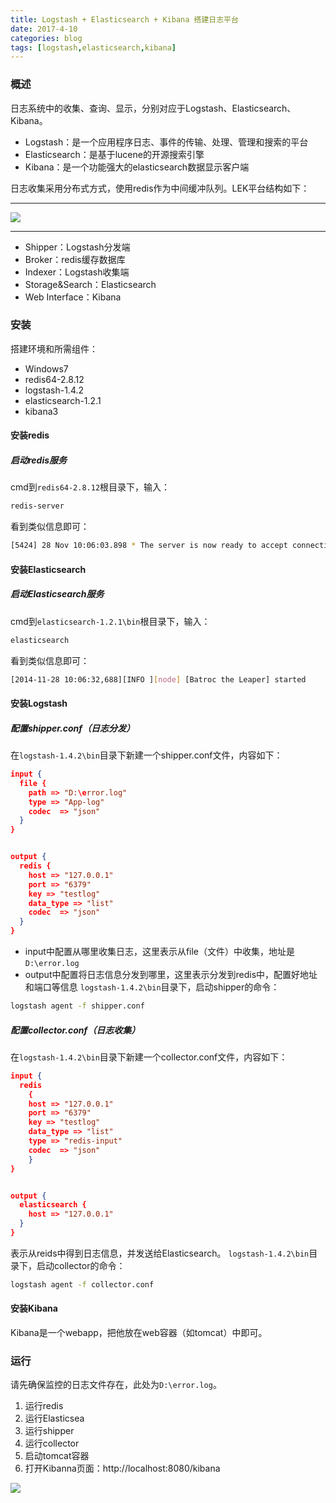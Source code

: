 ```yaml
---
title: Logstash + Elasticsearch + Kibana 搭建日志平台
date: 2017-4-10
categories: blog
tags: [logstash,elasticsearch,kibana] 
---
```


### 概述
日志系统中的收集、查询、显示，分别对应于Logstash、Elasticsearch、Kibana。


- Logstash：是一个应用程序日志、事件的传输、处理、管理和搜索的平台
- Elasticsearch：是基于lucene的开源搜索引擎
- Kibana：是一个功能强大的elasticsearch数据显示客户端




日志收集采用分布式方式，使用redis作为中间缓冲队列。LEK平台结构如下：


---
![](http://img0.ph.126.net/ycmJtSvQLMqqBIhCHxnRRg==/3303108851799736440.png)


---
- Shipper：Logstash分发端
- Broker：redis缓存数据库
- Indexer：Logstash收集端
- Storage&Search：Elasticsearch
- Web Interface：Kibana


### 安装


搭建环境和所需组件：


 - Windows7
 - redis64-2.8.12
 - logstash-1.4.2
 - elasticsearch-1.2.1
 - kibana3


#### 安装redis


##### 启动redis服务
cmd到`redis64-2.8.12`根目录下，输入：
``` bash
redis-server
```
看到类似信息即可：
``` bash
[5424] 28 Nov 10:06:03.898 * The server is now ready to accept connections on port 6379
```


#### 安装Elasticsearch

##### 启动Elasticsearch服务
cmd到`elasticsearch-1.2.1\bin`根目录下，输入：
``` bash
elasticsearch
```
看到类似信息即可：
``` bash
[2014-11-28 10:06:32,688][INFO ][node] [Batroc the Leaper] started
```


#### 安装Logstash


##### 配置shipper.conf（日志分发）
在`logstash-1.4.2\bin`目录下新建一个shipper.conf文件，内容如下：
``` json
input {
  file {
    path => "D:\error.log"
    type => "App-log"
    codec  => "json"
  }
}


output {
  redis {
    host => "127.0.0.1"
    port => "6379" 
    key => "testlog"
    data_type => "list"
    codec  => "json"
  }
}
```
- input中配置从哪里收集日志，这里表示从file（文件）中收集，地址是`D:\error.log`
- output中配置将日志信息分发到哪里，这里表示分发到redis中，配置好地址和端口等信息
`logstash-1.4.2\bin`目录下，启动shipper的命令：
``` bash
logstash agent -f shipper.conf
```


##### 配置collector.conf（日志收集）
在`logstash-1.4.2\bin`目录下新建一个collector.conf文件，内容如下：
``` json
input {   
  redis
    {
    host => "127.0.0.1"
    port => "6379" 
    key => "testlog"
    data_type => "list"
    type => "redis-input"
    codec  => "json"
    }
}


output {   
  elasticsearch {
    host => "127.0.0.1"
  }
}
```
表示从reids中得到日志信息，并发送给Elasticsearch。
`logstash-1.4.2\bin`目录下，启动collector的命令：
``` bash
logstash agent -f collector.conf
```


#### 安装Kibana
Kibana是一个webapp，把他放在web容器（如tomcat）中即可。


### 运行
请先确保监控的日志文件存在，此处为`D:\error.log`。
 1. 运行redis
 2. 运行Elasticsea
 3. 运行shipper
 4. 运行collector
 5. 启动tomcat容器
 6. 打开Kibanna页面：http://localhost:8080/kibana
 
![](http://img2.ph.126.net/ZZ_s9EHgJmLCrNoDeG7hxg==/6608407930561742180.png)